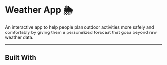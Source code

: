# Weather App 🌦️
An interactive app to help people plan outdoor activities more safely and comfortably by giving them a personalized forecast that goes beyond raw weather data.

---


## Built With



## 
